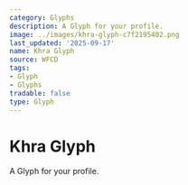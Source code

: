 ```yaml
---
category: Glyphs
description: A Glyph for your profile.
image: ../images/khra-glyph-c7f2195402.png
last_updated: '2025-09-17'
name: Khra Glyph
source: WFCD
tags:
- Glyph
- Glyphs
tradable: false
type: Glyph
---
```


# Khra Glyph

A Glyph for your profile.

